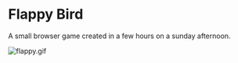 # Flappy Bird

A small browser game created in a few hours on a sunday afternoon.

![flappy.gif](docs/flappy.gif)
